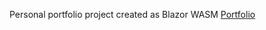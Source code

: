 Personal portfolio project created as Blazor WASM
[Portfolio](https://portfolio.danknet.uk/ "Portfolio")
